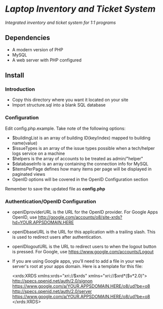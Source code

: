 # _Laptop Inventory and Ticket System_
_Integrated inventory and ticket system for 1:1 programs_

## Dependencies
* A modern version of PHP
* MySQL
* A web server with PHP configured

## Install

### Introduction
* Copy this directory where you want it located on your site
* Import structure.sql into a blank SQL database

### Configuration
Edit config.php.example. Take note of the following options:

* $buildingList is an array of building ID(key/index) mapped to building name(value)
* $issueTypes is an array of the issue types possible when a tech/helper logs service on a machine
* $helpers is the array of accounts to be treated as admin/"helper"
* $databaseInfo is an array containing the connection info for MySQL
* $itemsPerPage defines how many items per page will be displayed in paginated views
* OpenID options will be covered in the OpenID Configuration section

Remember to save the updated file as **config.php**

### Authentication/OpenID Configuration

* openIDproviderURL is the URL for the OpenID provider. For Google Apps OpenID, use http://google.com/accounts/o8/site-xrds?hd=YOUR.APPSDOMAIN.HERE
* openIDbaseURL is the URL for this application with a trailing slash. This is used to redirect users after authentication.
* openIDlogoutURL is the URL to redirect users to when the logout button is pressed. For Google, use https://www.google.com/accounts/Logout
* If you are using Google apps, you'll need to add a file in your web server's root at your apps domain. Here is a template for this file:

	<?xml version="1.0" encoding="UTF-8"?>
	<xrds:XRDS xmlns:xrds="xri://$xrds" xmlns="xri://$xrd*($v*2.0)">
		<XRD>
			<Service priority="0">
				<Type>http://specs.openid.net/auth/2.0/signon</Type>
				<URI>https://www.google.com/a/YOUR.APPSDOMAIN.HERE/o8/ud?be=o8</URI>
			</Service>
			<Service priority="0">
				<Type>http://specs.openid.net/auth/2.0/server</Type>
				<URI>https://www.google.com/a/YOUR.APPSDOMAIN.HERE/o8/ud?be=o8</URI>
			</Service>
		</XRD>
	</xrds:XRDS>

